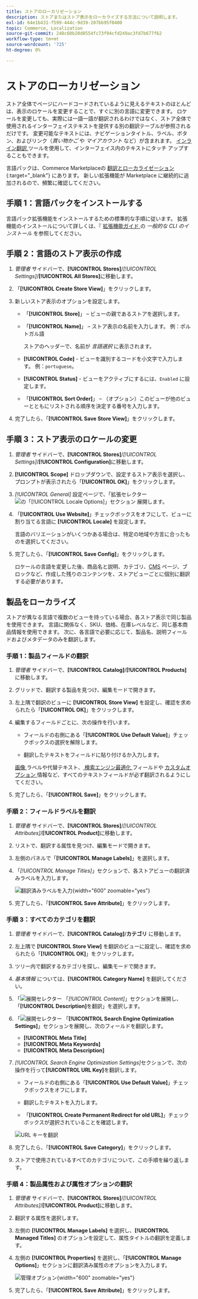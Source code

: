 ```yaml
---
title: ストアのローカリゼーション
description: ストアまたはストア表示をローカライズする方法について説明します。
exl-id: 64e1b431-f599-444c-9d39-207bb95f0400
topic: Commerce, Localization
source-git-commit: 248c60b20d8554fc73f94cfd249ac3fd7b677f62
workflow-type: tm+mt
source-wordcount: '725'
ht-degree: 0%

---
```


# ストアのローカリゼーション

ストア全体でページにハードコードされているように見えるテキストのほとんどは、表示のロケールを変更することで、すぐに別の言語に変更できます。 ロケールを変更しても、実際には一語一語が翻訳されるわけではなく、ストア全体で使用されるインターフェイステキストを提供する別の翻訳テーブルが参照されるだけです。 変更可能なテキストには、ナビゲーションタイトル、ラベル、ボタン、およびリンク（_買い物かご_ や _マイアカウント_ など）が含まれます。 [ インライン翻訳 ](../configuration-reference/advanced/developer.md) ツールを使用して、インターフェイス内のテキストにタッチ アップすることもできます。

言語パックは、Commerce Marketplaceの [ 翻訳とローカライゼーション ][1]{:target="_blank"} にあります。 新しい拡張機能が Marketplace に継続的に追加されるので、頻繁に確認してください。

## 手順 1：言語パックをインストールする

言語パック拡張機能をインストールするための標準的な手順に従います。 拡張機能のインストールについて詳しくは、『 [ 拡張機能ガイド ][2] の _一般的な CLI のインストール_ を参照してください。

## 手順 2：言語のストア表示の作成

1. _管理者_ サイドバーで、**[!UICONTROL Stores]**/_[!UICONTROL Settings]_/**[!UICONTROL All Stores]**&#x200B;に移動します。

1. 「**[!UICONTROL Create Store View]**」をクリックします。

1. 新しいストア表示のオプションを設定します。

   - 「**[!UICONTROL Store]**」 – ビューの親であるストアを選択します。

   - 「**[!UICONTROL Name]**」 – ストア表示の名前を入力します。 例：ポルトガル語

     ストアのヘッダーで、名前が _言語選択_ に表示されます。

   - **[!UICONTROL Code]** - ビューを識別するコードを小文字で入力します。 例：`portuguese`。

   - **[!UICONTROL Status]** - ビューをアクティブにするには、`Enabled` に設定します。

   - 「**[!UICONTROL Sort Order]**」 – （オプション）このビューが他のビューとともにリストされる順序を決定する番号を入力します。

1. 完了したら、「**[!UICONTROL Save Store View]**」をクリックします。

## 手順 3：ストア表示のロケールの変更

1. _管理者_ サイドバーで、**[!UICONTROL Stores]**/_[!UICONTROL Settings]_/**[!UICONTROL Configuration]**&#x200B;に移動します。

1. **[!UICONTROL Scope]** ドロップダウンで、設定するストア表示を選択し、プロンプトが表示されたら「**[!UICONTROL OK]**」をクリックします。

1. *[!UICONTROL General]* 設定ページで、「拡張セレクター ![ の「**[!UICONTROL Locale Options]**」セクション ](../assets/icon-display-expand.png) 展開します。

1. 「**[!UICONTROL Use Website]**」チェックボックスをオフにして、ビューに割り当てる言語に **[!UICONTROL Locale]** を設定します。

   言語のバリエーションがいくつかある場合は、特定の地域や方言に合ったものを選択してください。

1. 完了したら、「**[!UICONTROL Save Config]**」をクリックします。

   ロケールの言語を変更した後、商品名と説明、カテゴリ、[CMS](../content-design/page-translate.md) ページ、ブロックなど、作成した残りのコンテンツを、ストアビューごとに個別に翻訳する必要があります。

## 製品をローカライズ

ストアが異なる言語で複数のビューを持っている場合、各ストア表示で同じ製品を使用できます。 言語に関係なく、SKU、価格、在庫レベルなど、同じ基本商品情報を使用できます。 次に、各言語で必要に応じて、製品名、説明フィールドおよびメタデータのみを翻訳します。

### 手順 1：製品フィールドの翻訳

1. _管理者_ サイドバーで、**[!UICONTROL Catalog]**/**[!UICONTROL Products]** に移動します。

1. グリッドで、翻訳する製品を見つけ、編集モードで開きます。

1. 左上隅で翻訳のビューに **[!UICONTROL Store View]** を設定し、確認を求められたら「**[!UICONTROL OK]**」をクリックします。

1. 編集するフィールドごとに、次の操作を行います。

   - フィールドの右側にある「**[!UICONTROL Use Default Value]**」チェックボックスの選択を解除します。

   - 翻訳したテキストをフィールドに貼り付けるか入力します。

   [ 画像 ](../catalog/catalog-images-video.md) ラベルや代替テキスト、[ 検索エンジン最適化 ](../catalog/product-search-engine-optimization.md) フィールドや [ カスタムオプション ](../catalog/settings-advanced-custom-options.md) 情報など、すべてのテキストフィールドが必ず翻訳されるようにしてください。

1. 完了したら、「**[!UICONTROL Save]**」をクリックします。

### 手順 2：フィールドラベルを翻訳

1. _管理者_ サイドバーで、**[!UICONTROL Stores]**/_[!UICONTROL Attributes]_/**[!UICONTROL Product]**&#x200B;に移動します。

1. リストで、翻訳する属性を見つけ、編集モードで開きます。

1. 左側のパネルで「**[!UICONTROL Manage Labels]**」を選択します。

1. 「_[!UICONTROL Manage Titles]_」セクションで、各ストアビューの翻訳済みラベルを入力します。

   ![ 翻訳済みラベルを入力 ](./assets/product-attribute-labels-translate.png){width="600" zoomable="yes"}

1. 完了したら、「**[!UICONTROL Save Attribute]**」をクリックします。

### 手順 3：すべてのカテゴリを翻訳

1. _管理者_ サイドバーで、**[!UICONTROL Catalog]**/**カテゴリ** に移動します。

1. 左上隅で **[!UICONTROL Store View]** を翻訳のビューに設定し、確認を求められたら「**[!UICONTROL OK]**」をクリックします。

1. ツリー内で翻訳するカテゴリを探し、編集モードで開きます。

1. _基本情報_ については、**[!UICONTROL Category Name]** を翻訳してください。

1. 「![ 展開セレクター ](../assets/icon-display-expand.png) 「_[!UICONTROL Content]_」セクションを展開し、「**[!UICONTROL Description]**&#x200B;を翻訳」を選択します。

1. 「![ 展開セレクター ](../assets/icon-display-expand.png) 「**[!UICONTROL Search Engine Optimization Settings]**」セクションを展開し、次のフィールドを翻訳します。

   - **[!UICONTROL Meta Title]**
   - **[!UICONTROL Meta Keywords]**
   - **[!UICONTROL Meta Description]**

1. _[!UICONTROL Search Engine Optimization Settings]_&#x200B;セクションで、次の操作を行って&#x200B;**[!UICONTROL URL Key]**&#x200B;を翻訳します。

   - フィールドの右側にある「**[!UICONTROL Use Default Value]**」チェックボックスをオフにします。

   - 翻訳したテキストを入力します。

   - 「**[!UICONTROL Create Permanent Redirect for old URL]**」チェックボックスが選択されていることを確認します。

   ![URL キーを翻訳 ](./assets/category-translate-url-key.png)

1. 完了したら、「**[!UICONTROL Save Category]**」をクリックします。

1. ストアで使用されているすべてのカテゴリについて、この手順を繰り返します。

### 手順 4：製品属性および属性オプションの翻訳

1. _管理者_ サイドバーで、**[!UICONTROL Stores]**/_[!UICONTROL Attributes]_/**[!UICONTROL Product]**&#x200B;に移動します。

1. 翻訳する属性を選択します。

1. 左側の **[!UICONTROL Manage Labels]** を選択し、**[!UICONTROL Managed Titles]** のオプションを設定して、属性タイトルの翻訳を定義します。

1. 左側の **[!UICONTROL Properties]** を選択し、「**[!UICONTROL Manage Options]**」セクションに翻訳済み属性のオプションを入力します。

   ![ 管理オプション ](./assets/manage-option-tab.png){width="600" zoomable="yes"}

1. 完了したら、「**[!UICONTROL Save Attribute]**」をクリックします。


[1]: https://marketplace.magento.com/extensions/content-customizations/translations-localization.html
[2]: https://experienceleague.adobe.com/docs/commerce-operations/installation-guide/tutorials/extensions.html
